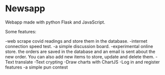 # Newsapp
Webapp made with python Flask and JavaScript.

Some features:

-web scrape covid readings and store them in the database.
-internet connection speed test.
-a simple discussion board.
-experimental online store. the orders are saved in the database and an email is sent about the new order. You can also add new items to store, update and delete them.
-Text translate
-Text crypting 
-Draw charts with ChartJS
-Log in and register features
-a simple pun contest